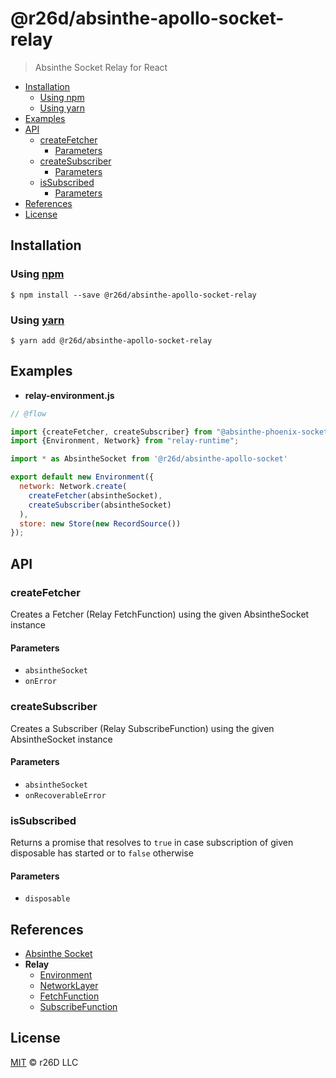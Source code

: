 # @r26d/absinthe-apollo-socket-relay

> Absinthe Socket Relay for React

<!-- START doctoc generated TOC please keep comment here to allow auto update -->
<!-- DON'T EDIT THIS SECTION, INSTEAD RE-RUN doctoc TO UPDATE -->
<!-- END doctoc -->

- [Installation](#installation)
  - [Using npm](#using-npm)
  - [Using yarn](#using-yarn)
- [Examples](#examples)
- [API](#api)
  - [createFetcher](#createfetcher)
    - [Parameters](#parameters)
  - [createSubscriber](#createsubscriber)
    - [Parameters](#parameters-1)
  - [isSubscribed](#issubscribed)
    - [Parameters](#parameters-2)
- [References](#references)
- [License](#license)

<!-- END doctoc generated TOC please keep comment here to allow auto update -->

## Installation

### Using [npm](https://docs.npmjs.com/cli/npm)

    $ npm install --save @r26d/absinthe-apollo-socket-relay

### Using [yarn](https://yarnpkg.com)

    $ yarn add @r26d/absinthe-apollo-socket-relay

## Examples

*   **relay-environment.js**

```javascript
// @flow

import {createFetcher, createSubscriber} from "@absinthe-phoenix-socket-relay";
import {Environment, Network} from "relay-runtime";

import * as AbsintheSocket from '@r26d/absinthe-apollo-socket'

export default new Environment({
  network: Network.create(
    createFetcher(absintheSocket),
    createSubscriber(absintheSocket)
  ),
  store: new Store(new RecordSource())
});
```

## API

<!-- Generated by documentation.js. Update this documentation by updating the source code. -->

### createFetcher

Creates a Fetcher (Relay FetchFunction) using the given AbsintheSocket
instance

#### Parameters

*   `absintheSocket`  
*   `onError`  

### createSubscriber

Creates a Subscriber (Relay SubscribeFunction) using the given AbsintheSocket
instance

#### Parameters

*   `absintheSocket`  
*   `onRecoverableError`  

### isSubscribed

Returns a promise that resolves to `true` in case subscription of given
disposable has started or to `false` otherwise

#### Parameters

*   `disposable`  

## References

*   [Absinthe Socket](https://github.com/absinthe-graphql/absinthe-socket/tree/master/packages/socket)
*   **Relay**
    *   [Environment](https://facebook.github.io/relay/docs/relay-environment.html)
    *   [NetworkLayer](https://facebook.github.io/relay/docs/network-layer.html)
    *   [FetchFunction](https://github.com/facebook/relay/blob/master/packages/relay-runtime/network/RelayNetworkTypes.js#L79)
    *   [SubscribeFunction](https://github.com/facebook/relay/blob/master/packages/relay-runtime/network/RelayNetworkTypes.js#L93)

## License

[MIT](LICENSE.txt) :copyright: r26D LLC
